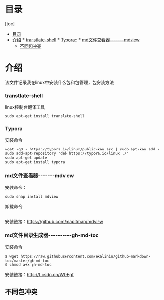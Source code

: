 # 目录
[toc]
* [目录](#目录)
* [介绍](#介绍)
      * [transtlate-shell](#transtlate-shell)
      * [Typora](#typora)::
      * [md文件查看器-------mdview](#md文件查看器-------mdview)
   * [不同包冲突](#不同包冲突)
# 介绍
该文件记录我在linux中安装什么包和包管理，包安装方法
### transtlate-shell
linux控制台翻译工具
```
sudo apt-get install translate-shell
```
### Typora
安装命令
```
wget -qO - https://typora.io/linux/public-key.asc | sudo apt-key add -
sudo add-apt-repository 'deb https://typora.io/linux ./'
sudo apt-get update
sudo apt-get install typora

```
### md文件查看器-------mdview
安装命令：
```
sudo snap install mdview
```
卸载命令
```

```
安装链接：https://github.com/mapitman/mdview
### md文件目录生成器----------gh-md-toc
安装命令
```
$ wget https://raw.githubusercontent.com/ekalinin/github-markdown-toc/master/gh-md-toc
$ chmod a+x gh-md-toc
```
安装链接：http://t.csdn.cn/WOEgf
## 不同包冲突
